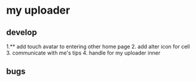 # my uploader
## develop
1.** add touch avatar to entering other home page
2. add alter icon for cell
3. communicate with me's tips
4. handle for my uploader inner

## bugs

